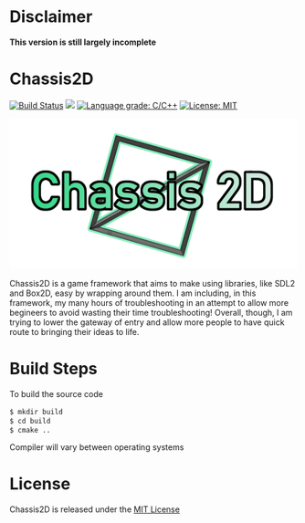# Disclaimer

**This version is still largely incomplete**

# Chassis2D
[![Build Status](https://travis-ci.com/YamiOG/Chassis2D.svg?branch=master)](https://travis-ci.com/YamiOG/Chassis2D)
[![](https://img.shields.io/github/last-commit/YamiOG/Chassis2D.svg)](https://github.com/YamiOG/Chassis2D/commits/master)
[![Language grade: C/C++](https://img.shields.io/lgtm/grade/cpp/g/YamiOG/Chassis2D.svg?logo=lgtm&logoWidth=18)](https://lgtm.com/projects/g/YamiOG/Chassis2D/context:cpp)
[![License: MIT](https://img.shields.io/github/license/YamiOG/Chassis2D.svg)](https://opensource.org/licenses/MIT)

![Official logo](icon1.png "Official Logo")

Chassis2D is a game framework that aims to make using libraries, like SDL2 and Box2D, easy by wrapping around them. I am including, in this framework, my many hours of troubleshooting in an attempt to allow more begineers to avoid wasting their time troubleshooting! Overall, though, I am trying to lower the gateway of entry and allow more people to have quick route to bringing their ideas to life.

# Build Steps

To build the source code

    $ mkdir build
    $ cd build
    $ cmake ..

Compiler will vary between operating systems

# License

Chassis2D is released under the [MIT License](https://opensource.org/licenses/MIT)

